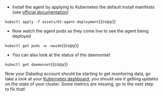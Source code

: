 * Install the agent by applying to Kubernetes the default install manifests
(see [official documentation](https://docs.datadoghq.com/agent/kubernetes/daemonset_setup/))

`kubectl apply -f assets/01-agent-deployment`{{copy}}
* Now watch the agent pods as they come live to see the agent being deployed

`kubectl get pods -w -owide`{{copy}}
* You can also look at the status of the daemonset

`kubectl get daemonset`{{copy}}

Now your Datadog account should be starting to get monitoring data, go take a
look at your [Kubernetes dashboard](https://app.datadoghq.com/screen/integration/86), you should see it
getting updates on the state of your cluster. Some metrics are missing, go to
the next step to fix that!
